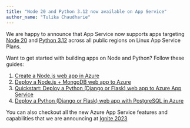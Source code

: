 ```yaml
---
title: "Node 20 and Python 3.12 now available on App Service"
author_name: "Tulika Chaudharie"
---
```


We are happy to announce that App Service now supports apps targeting [Node 20](https://nodejs.org/en/download/) and [Python 3.12](https://www.python.org/downloads/) across all public regions on Linux App Service Plans.

Want to get started with building apps on Node and Python? Follow these guides:

1. [Create a Node.js web app in Azure](https://learn.microsoft.com/azure/app-service/quickstart-nodejs?tabs=linux&pivots=development-environment-cli)
2. [Deploy a Node.js + MongoDB web app to Azure](https://learn.microsoft.com/azure/app-service/tutorial-nodejs-mongodb-app)
3. [Quickstart: Deploy a Python (Django or Flask) web app to Azure App Service](https://learn.microsoft.com/azure/app-service/quickstart-python)
4. [Deploy a Python (Django or Flask) web app with PostgreSQL in Azure](https://learn.microsoft.com/azure/app-service/tutorial-python-postgresql-app)

You can also checkout all the new Azure App Service features and capabilities that we are announcing at [Ignite 2023](https://aka.ms/appserviceignite2023whatsnew)